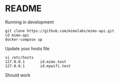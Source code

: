 # README

Running in development

```
git clone https://github.com/mimolabs/mimo-api.git
cd mimo-api
docker-compose up
```

Update your hosts file

```
vi /etc/hosts
127.0.0.1       id.mimo.test
127.0.0.1       id.mywifi.test
```

Should work
